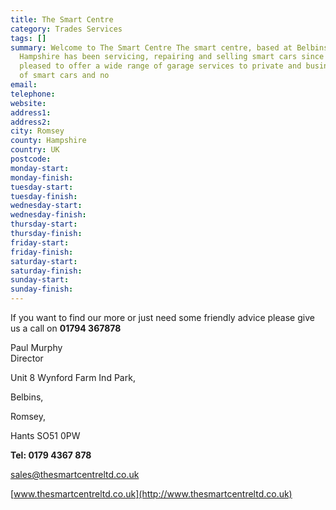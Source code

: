 ```yaml
---
title: The Smart Centre
category: Trades Services
tags: []
summary: Welcome to The Smart Centre The smart centre, based at Belbins in Romsey
  Hampshire has been servicing, repairing and selling smart cars since 2003. We are
  pleased to offer a wide range of garage services to private and business owners
  of smart cars and no
email: 
telephone: 
website: 
address1: 
address2: 
city: Romsey
county: Hampshire
country: UK
postcode: 
monday-start: 
monday-finish: 
tuesday-start: 
tuesday-finish: 
wednesday-start: 
wednesday-finish: 
thursday-start: 
thursday-finish: 
friday-start: 
friday-finish: 
saturday-start: 
saturday-finish: 
sunday-start: 
sunday-finish: 
---
```

If you want to find our more or just need some friendly advice please give us a call on **01794 367878**  
   
 Paul Murphy  
 Director

Unit 8 <place><placename>Wynford</placename> <placename>Farm</placename> <placename>Ind</placename> <placetype>Park</placetype></place>,

Belbins,

Romsey,

Hants SO51 0PW

**Tel: 0179 4367 878**

[sales@thesmartcentreltd.co.uk](mailto:sales@thesmartcentreltd.co.uk)

[www.thesmartcentreltd.co.uk](http://www.thesmartcentreltd.co.uk)

